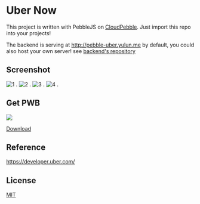 Uber Now
========

This project is written with PebbleJS on [CloudPebble](https://cloudpebble.net/). Just import this repo into your projects!

The backend is serving at http://pebble-uber.yulun.me by default, you could also host your own server! see [backend's repository](https://github.com/imZack/pebble-uber-backend)

Screenshot
----------
![1](https://cloud.githubusercontent.com/assets/690703/4021109/eae078ce-2ae1-11e4-9e94-cdf370279475.png) .
![2](https://cloud.githubusercontent.com/assets/690703/4021107/eade6bec-2ae1-11e4-8c28-6b7b1507cbda.png) .
![3](https://cloud.githubusercontent.com/assets/690703/4021108/eade65de-2ae1-11e4-80ac-bbee3c826581.png) .
![4](https://cloud.githubusercontent.com/assets/690703/4021106/eabf6468-2ae1-11e4-9893-26bfdfda2451.png) . 

Get PWB
-------
![](http://chart.apis.google.com/chart?chs=200x200&cht=qr&chld=|1&chl=https%3A%2F%2Fgithub.com%2FimZack%2Fpebble-uber%2Freleases%2Fdownload%2Fv1.0%2FUber_Now.pbw)

[Download](https://github.com/imZack/pebble-uber/releases/download/v1.0/Uber_Now.pbw)

Reference
---------
https://developer.uber.com/

License
-------
[MIT](http://yulun.mit-license.org/)
